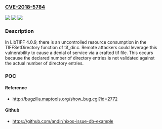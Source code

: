 ### [CVE-2018-5784](https://cve.mitre.org/cgi-bin/cvename.cgi?name=CVE-2018-5784)
![](https://img.shields.io/static/v1?label=Product&message=n%2Fa&color=blue)
![](https://img.shields.io/static/v1?label=Version&message=n%2Fa&color=blue)
![](https://img.shields.io/static/v1?label=Vulnerability&message=n%2Fa&color=brighgreen)

### Description

In LibTIFF 4.0.9, there is an uncontrolled resource consumption in the TIFFSetDirectory function of tif_dir.c. Remote attackers could leverage this vulnerability to cause a denial of service via a crafted tif file. This occurs because the declared number of directory entries is not validated against the actual number of directory entries.

### POC

#### Reference
- http://bugzilla.maptools.org/show_bug.cgi?id=2772

#### Github
- https://github.com/andir/nixos-issue-db-example

